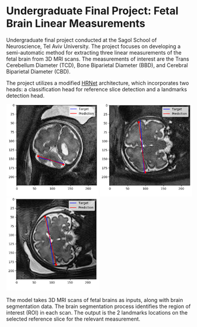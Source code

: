 # Undergraduate Final Project: Fetal Brain Linear Measurements

Undergraduate final project conducted at the Sagol School of Neuroscience,
Tel Aviv University. 
The project focuses on developing a semi-automatic method for extracting three linear measurements of the 
fetal brain from 3D MRI scans. The measurements of interest are the Trans Cerebellum Diameter (TCD), 
Bone Biparietal Diameter (BBD), and Cerebral Biparietal Diameter (CBD). 

The project utilizes a modified [HRNet](https://arxiv.org/abs/1908.07919) architecture, 
which incorporates two heads: a classification head for reference slice detection and
a landmarks detection head.

<img src="figures/TCD.png" alt="TCD" title="TCD" height=250> <img src="figures/BBD.png" alt="BBD" title="BBD" height=250> <img src="figures/CBD.png" alt="CBD" title="CBD" height=250>

The model takes 3D MRI scans of fetal brains as inputs, along with brain segmentation data.
The brain segmentation process identifies the region of interest (ROI) in each scan.
The output is the 2 landmarks locations on the selected reference slice for the relevant measurement.